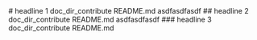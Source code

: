 <DIAComponentHeader />
# headline 1 doc_dir_contribute README.md
asdfasdfasdf
## headline 2 doc_dir_contribute README.md
asdfasdfasdf
### headline 3 doc_dir_contribute README.md
<DIAComponentFooter /> 
